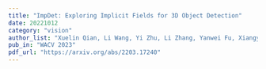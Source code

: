 ```yaml
---
title: "ImpDet: Exploring Implicit Fields for 3D Object Detection"
date: 20221012
category: "vision"
author_list: "Xuelin Qian, Li Wang, Yi Zhu, Li Zhang, Yanwei Fu, Xiangyang Xue"
pub_in: "WACV 2023"
pdf_url: "https://arxiv.org/abs/2203.17240"
---
```

